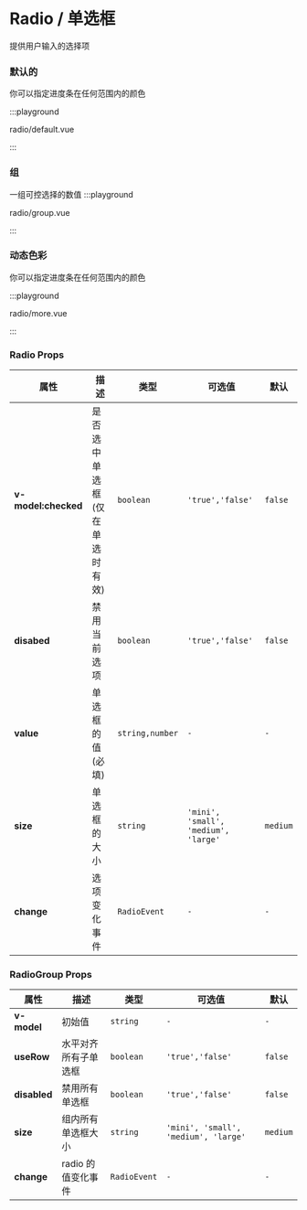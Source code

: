# Radio / 单选框

提供用户输入的选择项

### 默认的

你可以指定进度条在任何范围内的颜色

:::playground

radio/default.vue

:::

### 组

一组可控选择的数值
:::playground

radio/group.vue

:::

### 动态色彩

你可以指定进度条在任何范围内的颜色

:::playground

radio/more.vue

:::

### Radio Props

| 属性                | 描述                           | 类型            | 可选值                               | 默认     |
| ------------------- | ------------------------------ | --------------- | ------------------------------------ | -------- |
| **v-model:checked** | 是否选中单选框(仅在单选时有效) | `boolean`       | `'true','false'`                     | `false`  |
| **disabed**         | 禁用当前选项                   | `boolean`       | `'true','false'`                     | `false`  |
| **value**           | 单选框的值(必填)               | `string,number` | `-`                                  | `-`      |
| **size**            | 单选框的大小                   | `string`        | `'mini', 'small', 'medium', 'large'` | `medium` |
| **change**          | 选项变化事件                   | `RadioEvent`    | `-`                                  | `-`      |

### RadioGroup Props

| 属性         | 描述                 | 类型         | 可选值                               | 默认     |
| ------------ | -------------------- | ------------ | ------------------------------------ | -------- |
| **v-model**  | 初始值               | `string`     | `-`                                  | `-`      |
| **useRow**   | 水平对齐所有子单选框 | `boolean`    | `'true','false'`                     | `false`  |
| **disabled** | 禁用所有单选框       | `boolean`    | `'true','false'`                     | `false`  |
| **size**     | 组内所有单选框大小   | `string`     | `'mini', 'small', 'medium', 'large'` | `medium` |
| **change**   | radio 的值变化事件   | `RadioEvent` | `-`                                  | `-`      |
